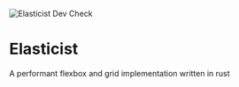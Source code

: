 ![Elasticist Dev Check](https://github.com/jordan-schnur/Elasticist/actions/workflows/elasticist.yml/badge.svg)
# Elasticist
A performant flexbox and grid implementation written in rust
